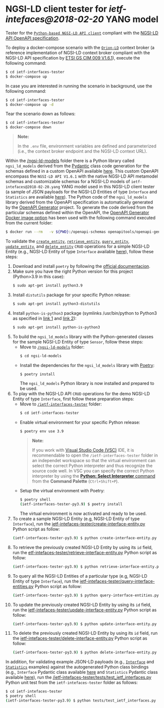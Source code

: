# NGSI-LD client tester for *ietf-intefaces@2018-02-20* YANG model

Tester for the [`Python-based NGSI-LD API client`](https://github.com/giros-dit/python-ngsi-ld-client/tree/1.6.1) compliant with the [NGSI-LD API OpenAPI specification](https://forge.etsi.org/rep/cim/NGSI-LD/-/tree/1.6.1).

To deploy a docker-compose scenario with the [`Orion-LD`](https://github.com/FIWARE/context.Orion-LD) context broker (a reference implementation of NGSI-LD context broker compliant with the  NGSI-LD API specification by [ETSI GS CIM 009 V1.6.1](https://www.etsi.org/deliver/etsi_gs/CIM/001_099/009/01.06.01_60/gs_CIM009v010601p.pdf)), execute the following command:
```bash
$ cd ietf-interfaces-tester
$ docker-compose up
```

In case you are interested in running the scenario in background, use the following command:
```bash
$ cd ietf-interfaces-tester
$ docker-compose up -d
```

Tear the scenario down as follows:
```bash
$ cd ietf-interfaces-tester
$ docker-compose down
```

> **Note:**
>
> In the `.env` file, environment variables are defined and parameterized (i.e., the context broker endpoint and the NGSI-LD context URL).

Within the [/ngsi-ld-models](ngsi-ld-models/) folder there is a Python library called `ngsi_ld_models` derived from the [Pydantic](https://docs.pydantic.dev/latest/) class code generation for the schemas defined in a custom OpenAPI available [here](ngsi-ld-api-ietf-interfaces%402018-02-20-yang-model.yaml). This custom OpenAPI encompass the `NGSI-LD API V1.6.1` with the native NGSI-LD API metamodel schemas and customizable schemas for a NGSI-LD models of `ietf-intefaces@2018-02-20.yang` YANG model used in this NGSI-LD client tester (a sample of JSON payloads for the NGSI-LD Entities of type `Interface` and `Statistics` are available [here](ietf-intefaces-tester/examples/ietf-interfaces/)). The Python code of the `ngsi_ld_models` library derived from the OpenAPI specification is automatically generated by the [OpenAPI Generator](https://openapi-generator.tech) project. To generate the code derived from the particular schemas defined within the OpenAPI, the [OpenAPI Generator Docker image option](https://openapi-generator.tech/docs/installation#docker) has been used with the following command executed from the current folder:
```bash
$ docker run --rm   -v ${PWD}:/openapi-schemas openapitools/openapi-generator-cli generate   -i /openapi-schemas/ngsi-ld-api-ietf-interfaces@2018-02-20-yang-model.yaml -g python --package-name ngsi_ld_models   -o /openapi-schemas/ngsi-ld-models --additional-properties disallowAdditionalPropertiesIfNotPresent=false --global-property models --skip-validate-spec
```

To validate the [`create_entity`](https://github.com/giros-dit/python-ngsi-ld-client/blob/1.6.1/docs/ContextInformationProvisionApi.md#create_entity), [`retrieve_entity`](https://github.com/giros-dit/python-ngsi-ld-client/blob/1.6.1/docs/ContextInformationConsumptionApi.md#retrieve_entity), [`query_entity`](https://github.com/giros-dit/python-ngsi-ld-client/blob/1.6.1/docs/ContextInformationConsumptionApi.md#query_entity), [`update_entity`](https://github.com/giros-dit/python-ngsi-ld-client/blob/1.6.1/docs/ContextInformationProvisionApi.md#update_entity), and [`delete_entity`](https://github.com/giros-dit/python-ngsi-ld-client/blob/1.6.1/docs/ContextInformationProvisionApi.md#delete_entity) `CRUD` operations for a simple NGSI-LD Entity (e.g., NGSI-LD Entity of type `Interface` available [here](ietf-intefaces-tester/examples/ietf-interfaces/interface/example-normalized.json)), follow these steps:
1. Download and install `poetry` by following the [official documentacion](https://python-poetry.org/docs/master/#installing-with-the-official-installer).
2. Make sure you have the right Python version for this project (Python>3.9 in this case):
     ```bash
    $ sudo apt-get install python3.9
    ```
3. Install `distutils` package for your specific Python release:
    ```bash
    $ sudo apt-get install python3-distutils
    ```
4. Install `python-is-python3` package (symlinks /usr/bin/python to Python3 as specified in [link 1](https://askubuntu.com/questions/1296790/python-is-python3-package-in-ubuntu-20-04-what-is-it-and-what-does-it-actually) and [link 2](https://stackoverflow.com/questions/61921940/running-poetry-fails-with-usr-bin-env-python-no-such-file-or-directory)):
    ```bash
    $ sudo apt-get install python-is-python3
    ```
5. To build the `ngsi_ld_models` library with the Python-generated classes for the sample NGSI-LD Entity of type `Sensor`, follow these steps:
    - Move to [`/ngsi-ld-models`](ngsi-ld-models/) folder:
        ```bash
        $ cd ngsi-ld-models
        ```
    - Install the dependencies for the `ngsi_ld_models` library with [Poetry](https://python-poetry.org/):
        ```bash
        $ poetry install
        ```
        The `ngsi_ld_models` Python library is now installed and prepared to be used.
6. To play with the  NGSI-LD API `CRUD` operations for the demo NGSI-LD Entity of type `Interface`, first follow these preparation steps: 
    - Move to [`/ietf-interfaces-tester`](ietf-intefaces-tester/) folder:
        ```bash
        $ cd ietf-interfaces-tester
        ```
    - Enable virtual environment for your specific Python release:
        ```bash
        $ poetry env use 3.9
        ```
        > **Note:**
        >
        > If you work with [Visual Studio Code (VSC)](https://code.visualstudio.com/) IDE, it is recommendable to open the `/ietf-interfaces-tester` folder in an independet workspace so that the virtual environment can select the correct Python interpreter and thus recognize the source code well. In VSC you can specify the correct Python interpreter by using the [**Python: Select Interpreter** command](https://code.visualstudio.com/docs/python/environments#_working-with-python-interpreters) from the **Command Palette** (`Ctrl+Shift+P`).
    - Setup the virtual environment with Poetry:
        ```bash
        $ poetry shell
        (ietf-interfaces-tester-py3.9) $ poetry install
        ```
        The virtual environment is now activated and ready to be used.
7. To create a sample NGSI-LD Entity (e.g, NGSI-LD Entity of type `Interface`), run the [ietf-intefaces-tester/create-interface-entity.py](ietf-intefaces-tester/create-interface-entity.py) Python script as follow:
    ```bash
    (ietf-interfaces-tester-py3.9) $ python create-interface-entity.py
    ```
8. To retrieve the previously created NGSI-LD Entity by using its `id` field, run the [etf-intefaces-tester/retrieve-interface-entity.py](ietf-intefaces-tester/retrieve-interface-entity.py) Python script as follow:
    ```bash
    (ietf-interfaces-tester-py3.9) $ python retrieve-interface-entity.py
    ```
9. To query all the NGSI-LD Entities of a particular type (e.g, NGSI-LD Entity of type `Interface`), run the [ietf-intefaces-tester/query-interface-entities.py](ietf-intefaces-tester/query-interface-entities.py) Python script as follow:
    ```bash
    (ietf-interfaces-tester-py3.9) $ python query-interface-entities.py
    ```
10. To update the previously created NGSI-LD Entity by using its `id` field, run the [ietf-intefaces-tester/update-interface-entity.py](ietf-intefaces-tester/update-interface-entity.py) Python script as follow:
    ```bash
    (ietf-interfaces-tester-py3.9) $ python update-interface-entity.py
    ```
11. To delete the previously created NGSI-LD Entity by using its `id` field, run the [ietf-intefaces-tester/delete-interface-entity.py](ietf-intefaces-tester/delete-interface-entity.py) Python script as follow:
    ```bash
    (ietf-interfaces-tester-py3.9) $ python delete-interface-entity.py
    ```
    
In addition, for validating example JSON-LD payloads (e.g., [`Interface`](ietf-intefaces-tester/examples/ietf-interfaces/interface/example-normalized.json) and [`Statistics`](ietf-intefaces-tester/examples/ietf-interfaces/statistics/example-normalized.json) examples) against the autogenerated Python class bindings (e.g., `Interface` Pydantic class available [here](ngsi-ld-models/ngsi_ld_models/models/interface.py) and `Statistics` Pydantic class available [here](ngsi-ld-models/ngsi_ld_models/models/statistics.py)), run the [/ietf-intefaces-tester/tests/test_ietf_interfaces.py](ietf-intefaces-tester/tests/test_ietf_interfaces.py) Python unit test from the `ietf-intefaces-tester` folder as follows:
```bash
$ cd ietf-intefaces-tester
$ poetry shell
(ietf-interfaces-tester-py3.9) $ python tests/test_ietf_interfaces.py
```
